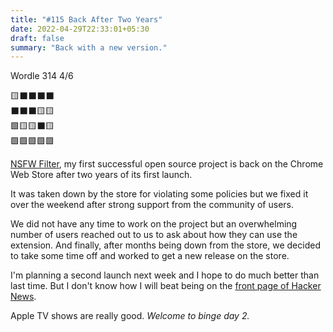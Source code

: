 ```yaml
---
title: "#115 Back After Two Years"
date: 2022-04-29T22:33:01+05:30
draft: false
summary: "Back with a new version."
---
```


Wordle 314 4/6

🟨⬛⬛⬛⬛\
⬛⬛⬛🟨🟨\
🟩🟨🟨⬛🟨\
🟩🟩🟩🟩🟩

[NSFW Filter](https://github.com/nsfw-filter/nsfw-filter), my first successful open source project is back on the Chrome Web Store after two years of its first launch.

It was taken down by the store for violating some policies but we fixed it over the weekend after strong support from the community of users.

We did not have any time to work on the project but an overwhelming number of users reached out to us to ask about how they can use the extension. And finally, after months being down from the store, we decided to take some time off and worked to get a new release on the store.

I'm planning a second launch next week and I hope to do much better than last time. But I don't know how I will beat being on the [front page of Hacker News](https://news.ycombinator.com/item?id=24251131).

Apple TV shows are really good. _Welcome to binge day 2._
